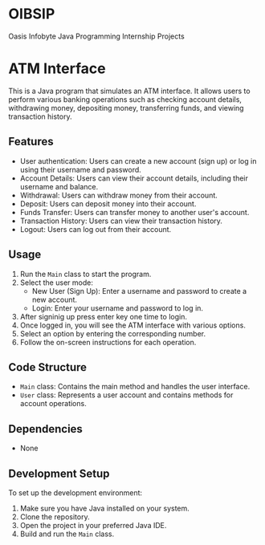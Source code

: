 # OIBSIP
Oasis Infobyte Java Programming Internship Projects

# ATM Interface

This is a Java program that simulates an ATM interface. It allows users to perform various banking operations such as checking account details, withdrawing money, depositing money, transferring funds, and viewing transaction history.

## Features

- User authentication: Users can create a new account (sign up) or log in using their username and password.
- Account Details: Users can view their account details, including their username and balance.
- Withdrawal: Users can withdraw money from their account.
- Deposit: Users can deposit money into their account.
- Funds Transfer: Users can transfer money to another user's account.
- Transaction History: Users can view their transaction history.
- Logout: Users can log out from their account.

## Usage

1. Run the `Main` class to start the program.
2. Select the user mode:
   - New User (Sign Up): Enter a username and password to create a new account.
   - Login: Enter your username and password to log in.
3. After signinig up press enter key one time to login.
4. Once logged in, you will see the ATM interface with various options.
5. Select an option by entering the corresponding number.
6. Follow the on-screen instructions for each operation.

## Code Structure

- `Main` class: Contains the main method and handles the user interface.
- `User` class: Represents a user account and contains methods for account operations.

## Dependencies

- None

## Development Setup

To set up the development environment:

1. Make sure you have Java installed on your system.
2. Clone the repository.
3. Open the project in your preferred Java IDE.
4. Build and run the `Main` class.

